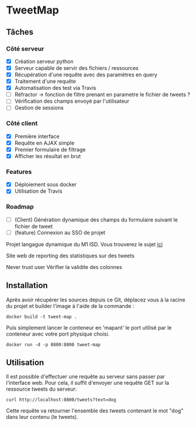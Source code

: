 # TweetMap

## Tâches 
### Côté serveur
- [x] Création serveur python 
- [x] Serveur capable de servir des fichiers / ressources
- [x] Récupération d'une requête avec des paramètres en query
- [x] Traitement d'une requête
- [x] Automatisation des test via Travis
- [ ] Réfractor -> fonction de filtre prenant en parametre le fichier de tweets ?
- [ ] Vérification des champs envoyé par l'utilisateur 
- [ ] Gestion de sessions
### Côté client 
- [x] Première interface
- [x] Requête en AJAX simple
- [x] Premier formulaire de filtrage
- [x] Afficher les résultat en brut
### Features
- [x] Déploiement sous docker
- [x] Utilisation de Travis 
### Roadmap
- [ ] (Client) Génération dynamique des champs du formulaire suivant le fichier de tweet
- [ ] (feature) Connexion au SSO de projet 

Projet langague dynamique du M1 ISD. Vous trouverez le sujet [ici](https://lri.fr/~kn)

Site web de reporting des statistiques sur des tweets

Never trust user
Vérifier la validite des colonnes

## Installation
Après avoir récupérer les sources depuis ce Git, déplacez vous à la racine du projet et builder l'image à l'aide de la commande :
```
docker build -t tweet-map .
```
Puis simplement lancer le conteneur en 'mapant' le port utilisé par le conteneur avec votre port physique choisi.
```
docker run -d -p 8800:8800 tweet-map 
``` 
## Utilisation
Il est possible d'effectuer une requête au serveur sans passer par l'interface web.
Pour cela, il suffit d'envoyer une requête GET sur la ressource tweets du serveur:

```
curl http://localhost:8800/tweets?text=dog
```

Cette requête va retourner l'ensemble des tweets contenant le mot "dog" dans leur contenu (le tweets).